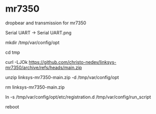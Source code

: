# mr7350
dropbear and transmission for mr7350

Serial UART -> Serial UART.png

mkdir /tmp/var/config/opt

cd tmp

curl -LJOk https://github.com/christo-nedev/linksys-mr7350/archive/refs/heads/main.zip

unzip linksys-mr7350-main.zip -d /tmp/var/config/opt

rm linksys-mr7350-main.zip

ln -s /tmp/var/config/opt/etc/registration.d /tmp/var/config/run_script

reboot
